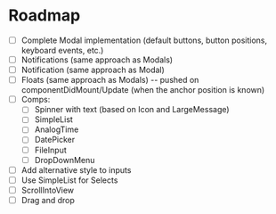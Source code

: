 # Roadmap

- [ ] Complete Modal implementation (default buttons, button positions, keyboard events, etc.)
- [ ] Notifications (same approach as Modals)
- [ ] Notification (same approach as Modal)
- [ ] Floats (same approach as Modals) -- pushed on componentDidMount/Update (when the anchor position is known)
- [ ] Comps:
    + [ ] Spinner with text (based on Icon and LargeMessage)
    + [ ] SimpleList
    + [ ] AnalogTime
    + [ ] DatePicker
    + [ ] FileInput
    + [ ] DropDownMenu
- [ ] Add alternative style to inputs
- [ ] Use SimpleList for Selects
- [ ] ScrollIntoView
- [ ] Drag and drop